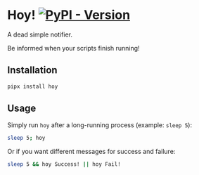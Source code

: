 Hoy!  [![PyPI - Version](https://img.shields.io/pypi/v/hoy?style=flat-square)](https://pypi.org/project/hoy/)
====

A dead simple notifier.

Be informed when your scripts finish running!


Installation
------------

```bash
pipx install hoy
```


Usage
-----

Simply run `hoy` after a long-running process (example: `sleep 5`):

```bash
sleep 5; hoy
```

Or if you want different messages for success and failure:

```bash
sleep 5 && hoy Success! || hoy Fail!
```

